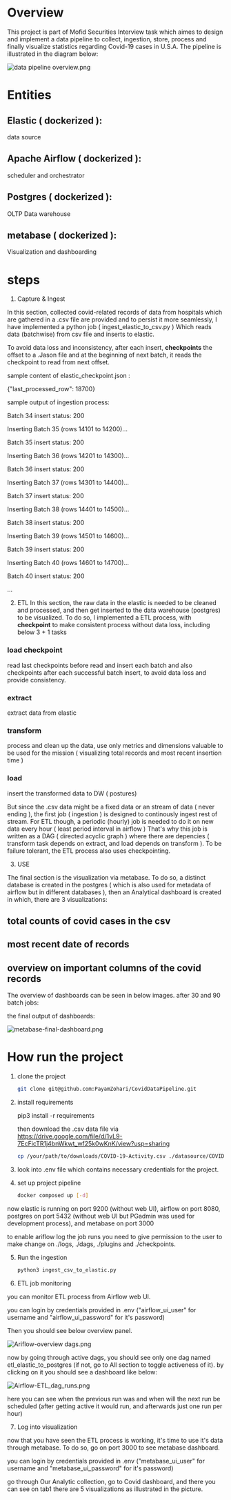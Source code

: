 # Overview
This project is part of Mofid Securities Interview task which aimes to design and implement a data pipeline to collect, ingestion, store, process and finally visualize statistics regarding Covid-19 cases in U.S.A. The pipeline is illustrated in the diagram below:

![data pipeline overview.png](plots/data%20pipeline%20overview.png)

# Entities 

## Elastic ( dockerized ): 
data source

## Apache Airflow ( dockerized ): 
scheduler and orchestrator

## Postgres ( dockerized ):
OLTP Data warehouse 

## metabase ( dockerized ):
Visualization and dashboarding

# steps

1. Capture & Ingest
   
In this section, collected covid-related records of data from hospitals which are gathered in a .csv file are provided and to persist it more seamlessly, I have implemented a python job ( ingest_elastic_to_csv.py ) Which reads data (batchwise) from csv file and inserts to elastic.

To avoid data loss and inconsistency, after each insert, **checkpoints** the offset to a .Jason file and at the beginning of next batch, it reads the checkpoint to read from next offset.

sample content of elastic_checkpoint.json :

{"last_processed_row": 18700}

sample output of ingestion process:

Batch 34 insert status: 200

Inserting Batch 35 (rows 14101 to 14200)...

Batch 35 insert status: 200

Inserting Batch 36 (rows 14201 to 14300)...

Batch 36 insert status: 200

Inserting Batch 37 (rows 14301 to 14400)...

Batch 37 insert status: 200

Inserting Batch 38 (rows 14401 to 14500)...

Batch 38 insert status: 200

Inserting Batch 39 (rows 14501 to 14600)...

Batch 39 insert status: 200

Inserting Batch 40 (rows 14601 to 14700)...

Batch 40 insert status: 200

...

2. ETL
In this section, the raw data in the elastic is needed to be cleaned and processed, and then get inserted to the data warehouse (postgres) to be visualized.
To do so, I implemented a ETL process,  with **checkpoint** to make consistent process without data loss, including below 3 + 1 tasks

### load checkpoint

read last checkpoints before read and insert each batch and also checkpoints after each successful batch insert, to avoid data loss and provide consistency.

### extract

extract data from elastic 

### transform 
process and clean up the data, use only metrics and dimensions valuable to be used for the mission ( visualizing total records and most recent insertion time )

### load

insert the transformed data to DW ( postures)

But since the .csv data might be a fixed data or an stream of data ( never ending ), the first job ( ingestion ) is designed to continously ingest rest of stream. For ETL though, a periodic (hourly) job is needed to do it on new data every hour ( least period interval in airflow )
That's why this job is written as a DAG ( directed acyclic graph ) where there are depencies ( transform task depends on extract, and load depends on transform ). To be failure tolerant, the ETL process also uses checkpointing.

3. USE

The final section is the visualization via metabase. To do so, a distinct database is created in the postgres ( which is also used for metadata of airflow but in different databases ), then an Analytical dashboard is created in which, there are 3 visualizations:

## total counts of covid cases in the csv 

## most recent date of records 

## overview on important columns of the covid records 

The overview of dashboards can be seen in below images. after 30 and 90 batch jobs:

the final output of dashboards:

![metabase-final-dashboard.png](plots/metabase-final-dashboard.png)


# How run the project

1. clone the project
   
   ```bash
   git clone git@github.com:PayamZohari/CovidDataPipeline.git
   ```

2. install requirements
   
   pip3 install -r requirements

   then download the .csv data file via https://drive.google.com/file/d/1vL9-7EcFicTR1j4bnWkwt_wf25k0wKnK/view?usp=sharing

   ```bash
   cp /your/path/to/downloads/COVID-19-Activity.csv ./datasource/COVID-19-Activity.csv
   ```

3. look into .env file which contains necessary credentials for the project.

4. set up project pipeline

   ```bash
   docker composed up [-d]
   ```
now elastic is running on port 9200 (without web UI), airflow on port 8080, postgres on port 5432 (without web UI but PGadmin was used for development process), and metabase on port 3000

to enable ariflow log the job runs you need to give permission to the user to make change on ./logs, ./dags, ./plugins and ./checkpoints.

5. Run the ingestion
   
   ```bash
   python3 ingest_csv_to_elastic.py
   ```
   
6. ETL job monitoring

you can monitor ETL process from Airflow web UI. 

you can login by credentials provided in .env ("airflow_ui_user" for username and "airflow_ui_password" for it's password)

Then you should see below overview panel.

![Ariflow-overview dags.png](plots/Ariflow-overview%20dags.png)

now by going through active dags, you should see only one dag named etl_elastic_to_postgres (if not, go to All section to toggle activeness of it). 
by clicking on it you should see a dashboard like below:

![Airflow-ETL_dag_runs.png](plots/Airflow-ETL_dag_runs.png)

here you can see when the previous run was and when will the next run be scheduled (after getting active it would run, and afterwards just one run per hour)


7. Log into visualization

now that you have seen the ETL process is working, it's time to use it's data through metabase. To do so, go on port 3000 to see metabase dashboard.

you can login by credentials provided in .env ("metabase_ui_user" for username and "metabase_ui_password" for it's password)

go through Our Analytic collection, go to Covid dashboard, and there you can see on tab1 there are 5 visualizations as illustrated in the picture. 

